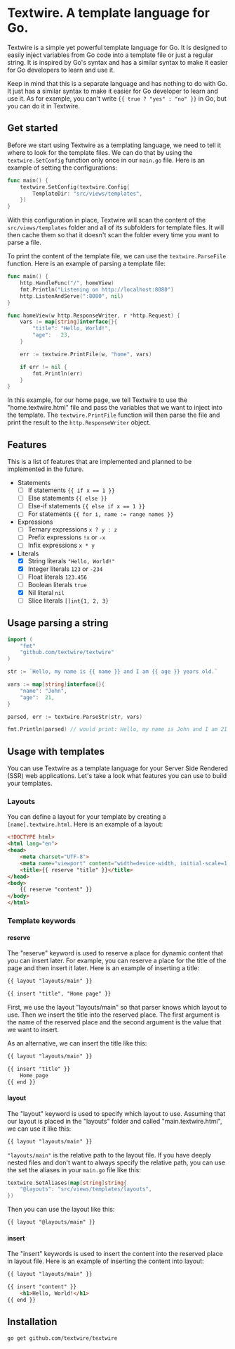 # Textwire. A template language for Go.

Textwire is a simple yet powerful template language for Go. It is designed to easily inject variables from Go code into a template file or just a regular string. It is inspired by Go's syntax and has a similar syntax to make it easier for Go developers to learn and use it.

Keep in mind that this is a separate language and has nothing to do with Go. It just has a similar syntax to make it easier for Go developer to learn and use it. As for example, you can't write `{{ true ? "yes" : "no" }}` in Go, but you can do it in Textwire.

## Get started

Before we start using Textwire as a templating language, we need to tell it where to look for the template files. We can do that by using the `textwire.SetConfig` function only once in our `main.go` file. Here is an example of setting the configurations:

```go
func main() {
    textwire.SetConfig(textwire.Config{
        TemplateDir: "src/views/templates",
    })
}
```

With this configuration in place, Textwire will scan the content of the `src/views/templates` folder and all of its subfolders for template files. It will then cache them so that it doesn't scan the folder every time you want to parse a file.

To print the content of the template file, we can use the `textwire.ParseFile` function. Here is an example of parsing a template file:

```go
func main() {
	http.HandleFunc("/", homeView)
	fmt.Println("Listening on http://localhost:8080")
	http.ListenAndServe(":8080", nil)
}

func homeView(w http.ResponseWriter, r *http.Request) {
	vars := map[string]interface{}{
		"title": "Hello, World!",
		"age":   23,
	}

	err := textwire.PrintFile(w, "home", vars)

	if err != nil {
		fmt.Println(err)
	}
}
```

In this example, for our home page, we tell Textwire to use the "home.textwire.html" file and pass the variables that we want to inject into the template. The `textwire.PrintFile` function will then parse the file and print the result to the `http.ResponseWriter` object.

## Features

This is a list of features that are implemented and planned to be implemented in the future.

- Statements
    - [ ] If statements `{{ if x == 1 }}`
    - [ ] Else statements `{{ else }}`
    - [ ] Else-if statements `{{ else if x == 1 }}`
    - [ ] For statements `{{ for i, name := range names }}`
- Expressions
    - [ ] Ternary expressions `x ? y : z`
    - [ ] Prefix expressions `!x` or `-x`
    - [ ] Infix expressions `x * y`
- Literals
    - [x] String literals `"Hello, World!"`
    - [x] Integer literals `123` or `-234`
    - [ ] Float literals `123.456`
    - [ ] Boolean literals `true`
    - [x] Nil literal `nil`
    - [ ] Slice literals `[]int{1, 2, 3}`

## Usage parsing a string

```go
import (
    "fmt"
    "github.com/textwire/textwire"
)

str := `Hello, my name is {{ name }} and I am {{ age }} years old.`

vars := map[string]interface{}{
    "name": "John",
    "age":  21,
}

parsed, err := textwire.ParseStr(str, vars)

fmt.Println(parsed) // would print: Hello, my name is John and I am 21 years old.
```

## Usage with templates

You can use Textwire as a template language for your Server Side Rendered (SSR) web applications. Let's take a look what features you can use to build your templates.

### Layouts

You can define a layout for your template by creating a `[name].textwire.html`. Here is an example of a layout:

```html
<!DOCTYPE html>
<html lang="en">
<head>
    <meta charset="UTF-8">
    <meta name="viewport" content="width=device-width, initial-scale=1.0">
    <title>{{ reserve "title" }}</title>
</head>
<body>
    {{ reserve "content" }}
</body>
</html>
```

### Template keywords

#### reserve
The "reserve" keyword is used to reserve a place for dynamic content that you can insert later. For example, you can reserve a place for the title of the page and then insert it later. Here is an example of inserting a title:

```html
{{ layout "layouts/main" }}

{{ insert "title", "Home page" }}
```

First, we use the layout "layouts/main" so that parser knows which layout to use. Then we insert the title into the reserved place. The first argument is the name of the reserved place and the second argument is the value that we want to insert.

As an alternative, we can insert the title like this:

```html
{{ layout "layouts/main" }}

{{ insert "title" }}
    Home page
{{ end }}
```

#### layout

The "layout" keyword is used to specify which layout to use. Assuming that our layout is placed in the "layouts" folder and called "main.textwire.html", we can use it like this:

```html
{{ layout "layouts/main" }}
```

`"layouts/main"` is the relative path to the layout file. If you have deeply nested files and don't want to always specify the relative path, you can use the set the aliases in your `main.go` file like this:

```go
textwire.SetAliases(map[string]string{
    "@layouts": "src/views/templates/layouts",
})
```

Then you can use the layout like this:

```html
{{ layout "@layouts/main" }}
````

#### insert

The "insert" keywords is used to insert the content into the reserved place in layout file. Here is an example of inserting the content into layout:

```html
{{ layout "layouts/main" }}

{{ insert "content" }}
    <h1>Hello, World!</h1>
{{ end }}
```

## Installation

```bash
go get github.com/textwire/textwire
```
